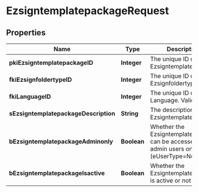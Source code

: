 

# EzsigntemplatepackageRequest

## Properties

Name | Type | Description | Notes
------------ | ------------- | ------------- | -------------
**pkiEzsigntemplatepackageID** | **Integer** | The unique ID of the Ezsigntemplatepackage |  [optional]
**fkiEzsignfoldertypeID** | **Integer** | The unique ID of the Ezsignfoldertype. | 
**fkiLanguageID** | **Integer** | The unique ID of the Language.  Valid values:  |Value|Description| |-|-| |1|French| |2|English| | 
**sEzsigntemplatepackageDescription** | **String** | The description of the Ezsigntemplatepackage | 
**bEzsigntemplatepackageAdminonly** | **Boolean** | Whether the Ezsigntemplatepackage can be accessed by admin users only (eUserType&#x3D;Normal) | 
**bEzsigntemplatepackageIsactive** | **Boolean** | Whether the Ezsigntemplatepackage is active or not | 




